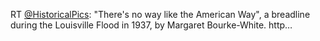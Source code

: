 RT <a href="http://twitter.com/HistoricalPics">@HistoricalPics</a>: "There's no way like the American Way", a breadline during the Louisville Flood in 1937, by Margaret Bourke-White. http…